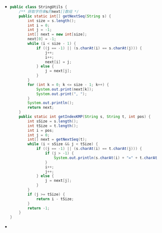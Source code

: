 - ```java
  public class StringUtils {
      /** 获取字符串s的next[]数组 */
      public static int[] getNextSeq(String s) {
          int size = s.length();
          int i = 0;
          int j = -1;
          int[] next = new int[size];
          next[0] = -1;
          while (i < size - 1) {
              if ((j == -1) || (s.charAt(i) == s.charAt(j))) {
                  j++;
                  i++;
                  next[i] = j;
              } else {
                  j = next[j];
              }
          }
          for (int k = 0; k <= size - 1; k++) {
              System.out.print(next[k]);
              System.out.print(", ");
          }
          System.out.println();
          return next;
      }
      public static int getIndexKMP(String s, String t, int pos) {
          int sSize = s.length();
          int tSize = t.length();
          int i = pos;
          int j = 0;
          int[] next = getNextSeq(t);
          while (i < sSize && j < tSize) {
              if ((j == -1) || (s.charAt(i) == t.charAt(j))) {
                  if (j > -1) {
                      System.out.println(s.charAt(i) + "=" + t.charAt(j));
                  }
                  i++;
                  j++;
              } else {
                  j = next[j];
              }
          }
          if (j >= tSize) {
              return i - tSize;
          }
          return -1;
      }
  }
  ```
-